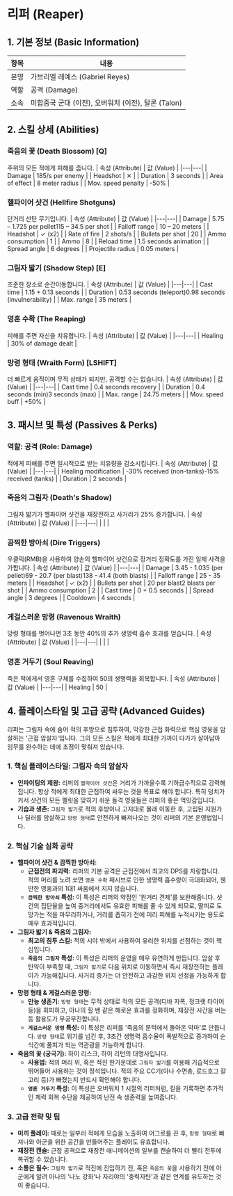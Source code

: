 # 리퍼 (Reaper)

## 1. 기본 정보 (Basic Information)

| 항목 | 내용                                                |
| ---- | --------------------------------------------------- |
| 본명 | 가브리엘 레예스 (Gabriel Reyes)                     |
| 역할 | 공격 (Damage)                                       |
| 소속 | 미합중국 군대 (이전), 오버워치 (이전), 탈론 (Talon) |

## 2. 스킬 상세 (Abilities)

### 죽음의 꽃 (Death Blossom) [Q]

주위의 모든 적에게 피해를 줍니다.
| 속성 (Attribute) | 값 (Value) |
|---|---|
| Damage | 185/s per enemy |
| Headshot | ✕ |
| Duration | 3 seconds |
| Area of effect | 8 meter radius |
| Mov. speed penalty | -50% |

### 헬파이어 샷건 (Hellfire Shotguns)

단거리 산탄 무기입니다.
| 속성 (Attribute) | 값 (Value) |
|---|---|
| Damage | 5.75 – 1.725 per pellet115 – 34.5 per shot |
| Falloff range | 10 – 20 meters |
| Headshot | ✓ (x2) |
| Rate of fire | 2 shots/s |
| Bullets per shot | 20 |
| Ammo consumption | 1 |
| Ammo | 8 |
| Reload time | 1.5 seconds animation |
| Spread angle | 6 degrees |
| Projectile radius | 0.05 meters |

### 그림자 밟기 (Shadow Step) [E]

조준한 장소로 순간이동합니다.
| 속성 (Attribute) | 값 (Value) |
|---|---|
| Cast time | 1.15 + 0.13 seconds |
| Duration | 0.53 seconds (teleport)0.98 seconds (invulnerability) |
| Max. range | 35 meters |

### 영혼 수확 (The Reaping)

피해를 주면 자신을 치유합니다.
| 속성 (Attribute) | 값 (Value) |
|---|---|
| Healing | 30% of damage dealt |

### 망령 형태 (Wraith Form) [LSHIFT]

더 빠르게 움직이며 무적 상태가 되지만, 공격할 수는 없습니다.
| 속성 (Attribute) | 값 (Value) |
|---|---|
| Cast time | 0.4 seconds recovery |
| Duration | 0.4 seconds (min)3 seconds (max) |
| Max. range | 24.75 meters |
| Mov. speed buff | +50% |

## 3. 패시브 및 특성 (Passives & Perks)

### 역할: 공격 (Role: Damage)

적에게 피해를 주면 일시적으로 받는 치유량을 감소시킵니다.
| 속성 (Attribute) | 값 (Value) |
|---|---|
| Healing modification | -30% received (non-tanks)-15% received (tanks) |
| Duration | 2 seconds |

### 죽음의 그림자 (Death's Shadow)

그림자 밟기가 헬파이어 샷건을 재장전하고 사거리가 25% 증가합니다.
| 속성 (Attribute) | 값 (Value) |
|---|---|
| | |

### 끔찍한 방아쇠 (Dire Triggers)

우클릭(RMB)을 사용하여 양손의 헬파이어 샷건으로 장거리 정확도를 가진 일제 사격을 가합니다.
| 속성 (Attribute) | 값 (Value) |
|---|---|
| Damage | 3.45 - 1.035 (per pellet)69 - 20.7 (per blast)138 - 41.4 (both blasts) |
| Falloff range | 25 - 35 meters |
| Headshot | ✓ (x2) |
| Bullets per shot | 20 per blast2 blasts per shot |
| Ammo consumption | 2 |
| Cast time | 0 + 0.5 seconds |
| Spread angle | 3 degrees |
| Cooldown | 4 seconds |

### 게걸스러운 망령 (Ravenous Wraith)

망령 형태를 벗어나면 3초 동안 40%의 추가 생명력 흡수 효과를 얻습니다.
| 속성 (Attribute) | 값 (Value) |
|---|---|
| | |

### 영혼 거두기 (Soul Reaving)

죽은 적에게서 영혼 구체를 수집하여 50의 생명력을 회복합니다.
| 속성 (Attribute) | 값 (Value) |
|---|---|
| Healing | 50 |

## 4. 플레이스타일 및 고급 공략 (Advanced Guides)

리퍼는 그림자 속에 숨어 적의 후방으로 침투하여, 막강한 근접 화력으로 핵심 영웅을 암살하는 '근접 암살자'입니다. 그의 모든 스킬은 적에게 최대한 가까이 다가가 살아남아 임무를 완수하는 데에 초점이 맞춰져 있습니다.

### **1. 핵심 플레이스타일: 그림자 속의 암살자**

- **인파이팅의 제왕:** 리퍼의 `헬파이어 샷건`은 거리가 가까울수록 기하급수적으로 강력해집니다. 항상 적에게 최대한 근접하여 싸우는 것을 목표로 해야 합니다. 특히 덩치가 커서 샷건의 모든 펠릿을 맞히기 쉬운 돌격 영웅들은 리퍼의 좋은 먹잇감입니다.
- **기습과 생존:** `그림자 밟기`로 적의 후방이나 고지대로 몰래 이동한 후, 고립된 지원가나 딜러를 암살하고 `망령 형태`로 안전하게 빠져나오는 것이 리퍼의 기본 운영법입니다.

### **2. 핵심 기술 심화 공략**

- **헬파이어 샷건 & 끔찍한 방아쇠:**
  - **근접전의 파괴력:** 리퍼의 기본 공격은 근접전에서 최고의 DPS를 자랑합니다. 적의 머리를 노려 쏘면 `영혼 수확` 패시브로 인한 생명력 흡수량이 극대화되어, 웬만한 영웅과의 1대1 싸움에서 지지 않습니다.
  - **`끔찍한 방아쇠` 특성:** 이 특성은 리퍼의 약점인 '원거리 견제'를 보완해줍니다. 샷건의 집탄율을 높여 중거리에서도 유효한 피해를 줄 수 있게 되므로, 딸피로 도망가는 적을 마무리하거나, 거리를 좁히기 전에 미리 피해를 누적시키는 용도로 매우 효과적입니다.
- **그림자 밟기 & 죽음의 그림자:**
  - **최고의 침투 스킬:** 적의 시야 밖에서 사용하여 유리한 위치를 선점하는 것이 핵심입니다.
  - **`죽음의 그림자` 특성:** 이 특성은 리퍼의 운영을 매우 유연하게 만듭니다. 암살 후 탄약이 부족할 때, `그림자 밟기`로 다음 위치로 이동하면서 즉시 재장전하는 플레이가 가능해집니다. 사거리 증가는 더 안전하고 과감한 위치 선정을 가능하게 합니다.
- **망령 형태 & 게걸스러운 망령:**
  - **만능 생존기:** `망령 형태`는 무적 상태로 적의 모든 공격(디바 자폭, 정크랫 타이어 등)을 회피하고, 아나의 힐 밴 같은 해로운 효과를 정화하며, 재장전 시간을 버는 등 활용도가 무궁무진합니다.
  - **`게걸스러운 망령` 특성:** 이 특성은 리퍼를 '죽음의 문턱에서 돌아온 악마'로 만듭니다. `망령 형태`로 위기를 넘긴 후, 3초간 생명력 흡수율이 폭발적으로 증가하여 순식간에 풀피가 되는 역관광을 가능하게 합니다.
- **죽음의 꽃 (궁극기):** 하이 리스크, 하이 리턴의 대명사입니다.
  - **사용법:** 적의 머리 위, 혹은 적진 한가운데로 `그림자 밟기`를 이용해 기습적으로 뛰어들어 사용하는 것이 정석입니다. 적의 주요 CC기(아나 수면총, 로드호그 갈고리 등)가 빠졌는지 반드시 확인해야 합니다.
  - **`영혼 거두기` 특성:** 이 특성은 오버워치 1 시절의 리퍼처럼, 킬을 기록하면 추가적인 체력 회복 수단을 제공하여 난전 속 생존력을 높여줍니다.

### **3. 고급 전략 및 팁**

- **미끼 플레이:** 때로는 일부러 적에게 모습을 노출하여 어그로를 끈 후, `망령 형태`로 빠져나와 아군을 위한 공간을 만들어주는 플레이도 유효합니다.
- **재장전 캔슬:** 근접 공격으로 재장전 애니메이션의 일부를 캔슬하여 더 빨리 전투에 복귀할 수 있습니다.
- **소통은 필수:** `그림자 밟기`로 적진에 진입하기 전, 혹은 `죽음의 꽃`을 사용하기 전에 아군에게 알려 아나의 '나노 강화'나 자리야의 '중력자탄'과 같은 연계를 유도하는 것이 좋습니다.
